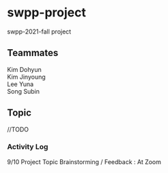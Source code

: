 # swpp-project
swpp-2021-fall project   
  
## Teammates  
Kim Dohyun  
Kim Jinyoung  
Lee Yuna  
Song Subin  
  
## Topic  
//TODO
  

### Activity Log  
9/10 Project Topic Brainstorming / Feedback : At Zoom  
  
